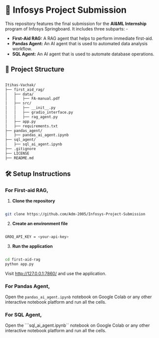 # 💫 Infosys Project Submission

This repository features the final submission for the **AI&ML Internship** program of Infosys Springboard. It includes three subparts: -
- **First-Aid RAG:** A RAG agent that helps to perform immediate first-aid.
- **Pandas Agent:** An AI agent that is used to automated data analysis workflow.
- **SQL Agent:** An AI agent that is used to automate database operations.

## 📁 Project Structure

```bash

Itihas-Vachak/
├── first_aid_rag/
│   ├── data/
│   │   ├── FA-manual.pdf 
│   ├── src/
│   │   ├── __init__.py
│   │   ├── gradio_interface.py
│   │   ├── rag_agent.py
│   ├── app.py
│   ├── requirements.txt
├── pandas_agent/
│   ├── pandas_ai_agent.ipynb
├── sql_agent/
│   ├── sql_ai_agent.ipynb
├── .gitignore
├── LICENSE
├── README.md

```

## 🛠️ Setup Instructions

### **For First-aid RAG,**

1. **Clone the repository**
```bash

git clone https://github.com/Adm-2005/Infosys-Project-Submission

```

2. **Create an environment file**
```bash

GROQ_API_KEY = <your-api-key>

```

3. **Run the application**
```bash

cd first-aid-rag
python app.py

```

Visit http://127.0.0.1:7860/ and use the application.

### **For Pandas Agent,**

Open the ```pandas_ai_agent.ipynb``` notebook on Google Colab or any other interactive notebook platform and run all the cells.

### **For SQL Agent,**

Open the ```sql_ai_agent.ipynb`` notebook on Google Colab or any other interactive notebook platform and run all the cells.